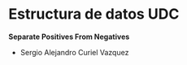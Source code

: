 # Estructura de datos UDC


**Separate Positives From Negatives**

- Sergio Alejandro Curiel Vazquez
